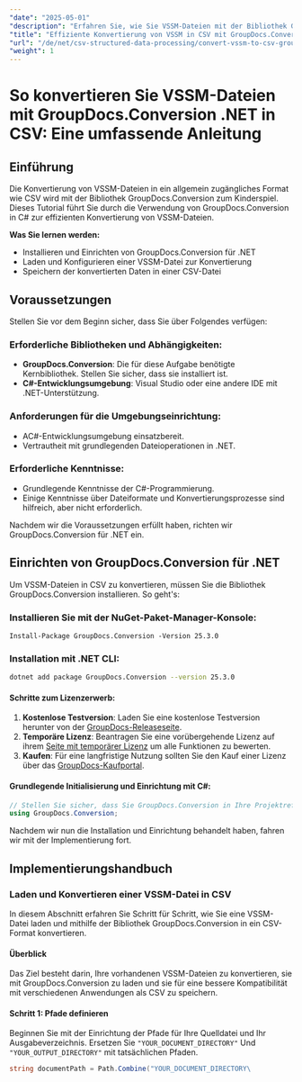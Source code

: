 ```yaml
---
"date": "2025-05-01"
"description": "Erfahren Sie, wie Sie VSSM-Dateien mit der Bibliothek GroupDocs.Conversion in C# in CSV konvertieren. Diese Anleitung behandelt die Einrichtung, die Konvertierungsschritte und praktische Anwendungen."
"title": "Effiziente Konvertierung von VSSM in CSV mit GroupDocs.Conversion in C# – Ein umfassender Leitfaden"
"url": "/de/net/csv-structured-data-processing/convert-vssm-to-csv-groupdocs-net/"
"weight": 1
---
```


# So konvertieren Sie VSSM-Dateien mit GroupDocs.Conversion .NET in CSV: Eine umfassende Anleitung

## Einführung

Die Konvertierung von VSSM-Dateien in ein allgemein zugängliches Format wie CSV wird mit der Bibliothek GroupDocs.Conversion zum Kinderspiel. Dieses Tutorial führt Sie durch die Verwendung von GroupDocs.Conversion in C# zur effizienten Konvertierung von VSSM-Dateien.

**Was Sie lernen werden:**
- Installieren und Einrichten von GroupDocs.Conversion für .NET
- Laden und Konfigurieren einer VSSM-Datei zur Konvertierung
- Speichern der konvertierten Daten in einer CSV-Datei

## Voraussetzungen

Stellen Sie vor dem Beginn sicher, dass Sie über Folgendes verfügen:

### Erforderliche Bibliotheken und Abhängigkeiten:
- **GroupDocs.Conversion**: Die für diese Aufgabe benötigte Kernbibliothek. Stellen Sie sicher, dass sie installiert ist.
- **C#-Entwicklungsumgebung**: Visual Studio oder eine andere IDE mit .NET-Unterstützung.

### Anforderungen für die Umgebungseinrichtung:
- AC#-Entwicklungsumgebung einsatzbereit.
- Vertrautheit mit grundlegenden Dateioperationen in .NET.

### Erforderliche Kenntnisse:
- Grundlegende Kenntnisse der C#-Programmierung.
- Einige Kenntnisse über Dateiformate und Konvertierungsprozesse sind hilfreich, aber nicht erforderlich.

Nachdem wir die Voraussetzungen erfüllt haben, richten wir GroupDocs.Conversion für .NET ein.

## Einrichten von GroupDocs.Conversion für .NET

Um VSSM-Dateien in CSV zu konvertieren, müssen Sie die Bibliothek GroupDocs.Conversion installieren. So geht's:

### Installieren Sie mit der NuGet-Paket-Manager-Konsole:
```shell
Install-Package GroupDocs.Conversion -Version 25.3.0
```

### Installation mit .NET CLI:
```bash
dotnet add package GroupDocs.Conversion --version 25.3.0
```

#### Schritte zum Lizenzerwerb:
1. **Kostenlose Testversion**: Laden Sie eine kostenlose Testversion herunter von der [GroupDocs-Releaseseite](https://releases.groupdocs.com/conversion/net/).
2. **Temporäre Lizenz**: Beantragen Sie eine vorübergehende Lizenz auf ihrem [Seite mit temporärer Lizenz](https://purchase.groupdocs.com/temporary-license/) um alle Funktionen zu bewerten.
3. **Kaufen**: Für eine langfristige Nutzung sollten Sie den Kauf einer Lizenz über das [GroupDocs-Kaufportal](https://purchase.groupdocs.com/buy).

#### Grundlegende Initialisierung und Einrichtung mit C#:
```csharp
// Stellen Sie sicher, dass Sie GroupDocs.Conversion in Ihre Projektreferenzen aufnehmen
using GroupDocs.Conversion;
```

Nachdem wir nun die Installation und Einrichtung behandelt haben, fahren wir mit der Implementierung fort.

## Implementierungshandbuch

### Laden und Konvertieren einer VSSM-Datei in CSV

In diesem Abschnitt erfahren Sie Schritt für Schritt, wie Sie eine VSSM-Datei laden und mithilfe der Bibliothek GroupDocs.Conversion in ein CSV-Format konvertieren.

#### Überblick
Das Ziel besteht darin, Ihre vorhandenen VSSM-Dateien zu konvertieren, sie mit GroupDocs.Conversion zu laden und sie für eine bessere Kompatibilität mit verschiedenen Anwendungen als CSV zu speichern.

#### Schritt 1: Pfade definieren
Beginnen Sie mit der Einrichtung der Pfade für Ihre Quelldatei und Ihr Ausgabeverzeichnis. Ersetzen Sie `"YOUR_DOCUMENT_DIRECTORY"` Und `"YOUR_OUTPUT_DIRECTORY"` mit tatsächlichen Pfaden.
```csharp
string documentPath = Path.Combine("YOUR_DOCUMENT_DIRECTORY\